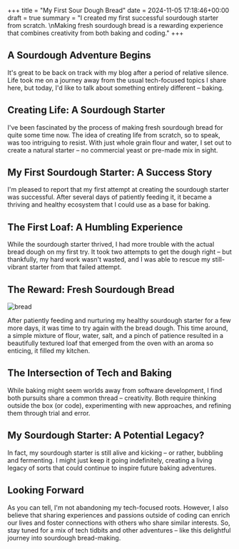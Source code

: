 +++
title = "My First Sour Dough Bread"
date = 2024-11-05 17:18:46+00:00
draft = true
summary = "I created my first successful sourdough starter from scratch. \nMaking fresh sourdough bread is a rewarding experience that combines creativity from both baking and coding."
+++
## A Sourdough Adventure Begins

It's great to be back on track with my blog after a period of relative silence. Life took me on a journey away from the usual tech-focused topics I share here, but today, I'd like to talk about something entirely different – baking.

## Creating Life: A Sourdough Starter

I've been fascinated by the process of making fresh sourdough bread for quite some time now. The idea of creating life from scratch, so to speak, was too intriguing to resist. With just whole grain flour and water, I set out to create a natural starter – no commercial yeast or pre-made mix in sight.

## My First Sourdough Starter: A Success Story

I'm pleased to report that my first attempt at creating the sourdough starter was successful. After several days of patiently feeding it, it became a thriving and healthy ecosystem that I could use as a base for baking.

## The First Loaf: A Humbling Experience

While the sourdough starter thrived, I had more trouble with the actual bread dough on my first try. It took two attempts to get the dough right – but thankfully, my hard work wasn't wasted, and I was able to rescue my still-vibrant starter from that failed attempt.

## The Reward: Fresh Sourdough Bread

![bread](https://fs.0x29a.me/static/bread.webp)

After patiently feeding and nurturing my healthy sourdough starter for a few more days, it was time to try again with the bread dough. This time around, a simple mixture of flour, water, salt, and a pinch of patience resulted in a beautifully textured loaf that emerged from the oven with an aroma so enticing, it filled my kitchen.

## The Intersection of Tech and Baking

While baking might seem worlds away from software development, I find both pursuits share a common thread – creativity. Both require thinking outside the box (or code), experimenting with new approaches, and refining them through trial and error. 

## My Sourdough Starter: A Potential Legacy?

In fact, my sourdough starter is still alive and kicking – or rather, bubbling and fermenting. I might just keep it going indefinitely, creating a living legacy of sorts that could continue to inspire future baking adventures.

## Looking Forward

As you can tell, I'm not abandoning my tech-focused roots. However, I also believe that sharing experiences and passions outside of coding can enrich our lives and foster connections with others who share similar interests. So, stay tuned for a mix of tech tidbits and other adventures – like this delightful journey into sourdough bread-making.
